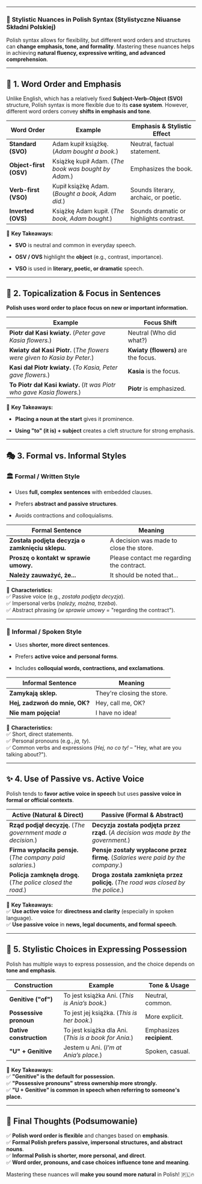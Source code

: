 
---
### 📕 **Stylistic Nuances in Polish Syntax (Stylistyczne Niuanse Składni Polskiej)**

Polish syntax allows for flexibility, but different word orders and structures can **change emphasis, tone, and formality**. Mastering these nuances helps in achieving **natural fluency, expressive writing, and advanced comprehension**.

---

## 📌 **1. Word Order and Emphasis**

Unlike English, which has a relatively fixed **Subject-Verb-Object (SVO)** structure, Polish syntax is more flexible due to its **case system**. However, different word orders convey **shifts in emphasis and tone**.

|**Word Order**|**Example**|**Emphasis & Stylistic Effect**|
|---|---|---|
|**Standard (SVO)**|Adam kupił książkę. (_Adam bought a book._)|Neutral, factual statement.|
|**Object-first (OSV)**|Książkę kupił Adam. (_The book was bought by Adam._)|Emphasizes the book.|
|**Verb-first (VSO)**|Kupił książkę Adam. (_Bought a book, Adam did._)|Sounds literary, archaic, or poetic.|
|**Inverted (OVS)**|Książkę Adam kupił. (_The book, Adam bought._)|Sounds dramatic or highlights contrast.|

📌 **Key Takeaways:**

- **SVO** is neutral and common in everyday speech.
    
- **OSV / OVS** highlight the **object** (e.g., contrast, importance).
    
- **VSO** is used in **literary, poetic, or dramatic** speech.
    

---

## 🔹 **2. Topicalization & Focus in Sentences**

**Polish uses word order to place focus on new or important information.**

|**Example**|**Focus Shift**|
|---|---|
|**Piotr dał Kasi kwiaty.** (_Peter gave Kasia flowers._)|Neutral (Who did what?)|
|**Kwiaty dał Kasi Piotr.** (_The flowers were given to Kasia by Peter._)|**Kwiaty (flowers)** are the focus.|
|**Kasi dał Piotr kwiaty.** (_To Kasia, Peter gave flowers._)|**Kasia** is the focus.|
|**To Piotr dał Kasi kwiaty.** (_It was Piotr who gave Kasia flowers._)|**Piotr** is emphasized.|

📌 **Key Takeaways:**

- **Placing a noun at the start** gives it prominence.
    
- **Using "to" (it is) + subject** creates a cleft structure for strong emphasis.
    

---

## 🎭 **3. Formal vs. Informal Styles**

### 🏛 **Formal / Written Style**

- Uses **full, complex sentences** with embedded clauses.
    
- Prefers **abstract and passive structures**.
    
- Avoids contractions and colloquialisms.
    

|**Formal Sentence**|**Meaning**|
|---|---|
|**Została podjęta decyzja o zamknięciu sklepu.**|A decision was made to close the store.|
|**Proszę o kontakt w sprawie umowy.**|Please contact me regarding the contract.|
|**Należy zauważyć, że...**|It should be noted that...|

📌 **Characteristics:**  
✅ Passive voice (e.g., _została podjęta decyzja_).  
✅ Impersonal verbs (_należy, można, trzeba_).  
✅ Abstract phrasing (_w sprawie umowy_ = "regarding the contract").

---

### 🏡 **Informal / Spoken Style**

- Uses **shorter, more direct sentences**.
    
- Prefers **active voice and personal forms**.
    
- Includes **colloquial words, contractions, and exclamations**.
    

|**Informal Sentence**|**Meaning**|
|---|---|
|**Zamykają sklep.**|They're closing the store.|
|**Hej, zadzwoń do mnie, OK?**|Hey, call me, OK?|
|**Nie mam pojęcia!**|I have no idea!|

📌 **Characteristics:**  
✅ Short, direct statements.  
✅ Personal pronouns (e.g., _ja, ty_).  
✅ Common verbs and expressions (_Hej, no co ty!_ – "Hey, what are you talking about?").

---

## ✨ **4. Use of Passive vs. Active Voice**

Polish tends to **favor active voice in speech** but uses **passive voice in formal or official contexts**.

|**Active (Natural & Direct)**|**Passive (Formal & Abstract)**|
|---|---|
|**Rząd podjął decyzję.** (_The government made a decision._)|**Decyzja została podjęta przez rząd.** (_A decision was made by the government._)|
|**Firma wypłaciła pensje.** (_The company paid salaries._)|**Pensje zostały wypłacone przez firmę.** (_Salaries were paid by the company._)|
|**Policja zamknęła drogę.** (_The police closed the road._)|**Droga została zamknięta przez policję.** (_The road was closed by the police._)|

📌 **Key Takeaways:**  
✅ **Use active voice** for **directness and clarity** (especially in spoken language).  
✅ **Use passive voice** in **news, legal documents, and formal speech**.

---

## 🎨 **5. Stylistic Choices in Expressing Possession**

Polish has multiple ways to express possession, and the choice depends on **tone and emphasis**.

|**Construction**|**Example**|**Tone & Usage**|
|---|---|---|
|**Genitive ("of")**|To jest książka Ani. (_This is Ania’s book._)|Neutral, common.|
|**Possessive pronoun**|To jest jej książka. (_This is her book._)|More explicit.|
|**Dative construction**|To jest książka dla Ani. (_This is a book for Ania._)|Emphasizes **recipient**.|
|**"U" + Genitive**|Jestem u Ani. (_I’m at Ania’s place._)|Spoken, casual.|

📌 **Key Takeaways:**  
✅ **"Genitive" is the default for possession.**  
✅ **"Possessive pronouns" stress ownership more strongly.**  
✅ **"U + Genitive" is common in speech when referring to someone's place.**

---

## 🎯 **Final Thoughts (Podsumowanie)**

✅ **Polish word order is flexible** and changes based on **emphasis**.  
✅ **Formal Polish prefers passive, impersonal structures, and abstract nouns**.  
✅ **Informal Polish is shorter, more personal, and direct**.  
✅ **Word order, pronouns, and case choices influence tone and meaning**.

Mastering these nuances will **make you sound more natural** in Polish! 🇵🇱🔥